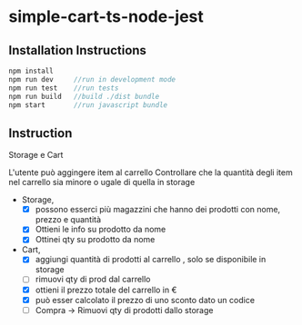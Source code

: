 # simple-cart-ts-node-jest

## Installation Instructions

```JavaScript
npm install
npm run dev     //run in development mode
npm run test    //run tests
npm run build   //build ./dist bundle
npm start       //run javascript bundle
```
## Instruction 

Storage e Cart

L'utente può aggingere item al carrello
Controllare che la quantità degli item nel carrello sia minore o ugale di quella in storage

- Storage, 
    - [x] possono esserci più magazzini che hanno dei prodotti con nome, prezzo e quantità
    - [x] Ottieni le info su prodotto da nome
    - [x] Ottinei qty su prodotto da nome
- Cart, 
    - [x] aggiungi quantità di prodotti al carrello , solo se disponibile in storage
    - [ ] rimuovi qty di prod dal carrello 
    - [x] ottieni il prezzo totale del carrello in €
    - [x] può esser calcolato il prezzo di uno sconto dato un codice
    - [ ] Compra -> Rimuovi qty di prodotti dallo storage
